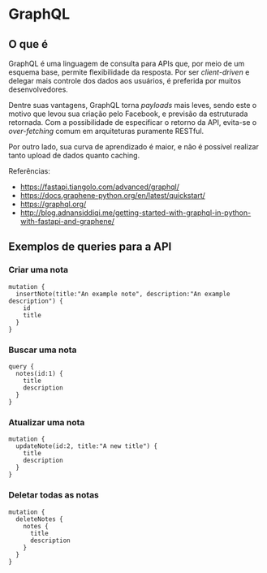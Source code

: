 # GraphQL

## O que é

GraphQL é uma linguagem de consulta para APIs que, por meio de um esquema base, permite flexibilidade da resposta. Por ser *client-driven* e delegar mais controle dos dados aos usuários, é preferida por muitos desenvolvedores.

Dentre suas vantagens, GraphQL torna *payloads* mais leves, sendo este o motivo que levou sua criação pelo Facebook, e previsão da estruturada retornada. Com a possibilidade de especificar o retorno da API, evita-se o *over-fetching* comum em arquiteturas puramente RESTful.

Por outro lado, sua curva de aprendizado é maior, e não é possível realizar tanto upload de dados quanto caching.

Referências:
- https://fastapi.tiangolo.com/advanced/graphql/
- https://docs.graphene-python.org/en/latest/quickstart/
- https://graphql.org/
- http://blog.adnansiddiqi.me/getting-started-with-graphql-in-python-with-fastapi-and-graphene/

## Exemplos de queries para a API

### Criar uma nota
```
mutation {
  insertNote(title:"An example note", description:"An example description") {
    id
    title
  }
}
```

### Buscar uma nota
```
query {
  notes(id:1) {
    title
    description
  }
}
```

### Atualizar uma nota
```
mutation {
  updateNote(id:2, title:"A new title") {
    title
    description
  }
}
```

### Deletar todas as notas
```
mutation {
  deleteNotes {
    notes {
      title
      description
    }
  }
}
```

